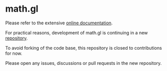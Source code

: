 # math.gl

Please refer to the extensive [online documentation](https://visgl.github.io/math.gl).

For practical reasons, development of math.gl is continuing in a new [repository](https://github.com/visgl/math.gl).

To avoid forking of the code base, this repository is closed to contributions for now.

Please open any issues, discussions or pull requests in the new repository.
